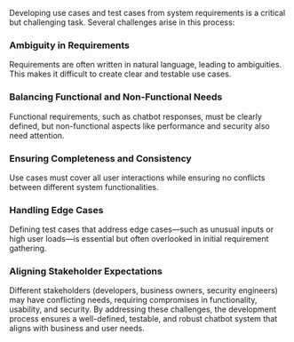 Developing use cases and test cases from system requirements is a critical but challenging task. Several challenges arise in this process:

### Ambiguity in Requirements

Requirements are often written in natural language, leading to ambiguities. This makes it difficult to create clear and testable use cases.

### Balancing Functional and Non-Functional Needs

Functional requirements, such as chatbot responses, must be clearly defined, but non-functional aspects like performance and security also need attention.

### Ensuring Completeness and Consistency

Use cases must cover all user interactions while ensuring no conflicts between different system functionalities.

### Handling Edge Cases

Defining test cases that address edge cases—such as unusual inputs or high user loads—is essential but often overlooked in initial requirement gathering.

### Aligning Stakeholder Expectations

Different stakeholders (developers, business owners, security engineers) may have conflicting needs, requiring compromises in functionality, usability, and security.
By addressing these challenges, the development process ensures a well-defined, testable, and robust chatbot system that aligns with business and user needs.

